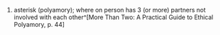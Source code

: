 1. asterisk (polyamory); where on person has 3 (or more) partners not involved with each other^[More Than Two: A Practical Guide to Ethical Polyamory, p. 44]